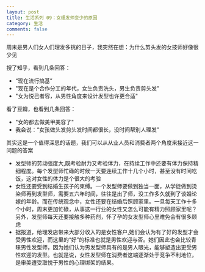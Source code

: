 ```yaml
---
layout: post
title: 生活系列 09：女理发师变少的原因
category: 生活
comments: false
---
```

 
周末是男人们女人们理发多挑的日子，我突然在想：为什么剪头发的女技师好像很少见

搜了知乎，看到几条回答：

* “现在流行搞基” 
* "现在是个合作分工的年代，女生负责洗头，男生负责剪头发"
* "女为悦己者容，从男性角度来设计发型也许更合适"

看了豆瓣，也看到几条回答：

* "女的都去做美甲美容了"
* 我会说：“女孩做头发剪头发时间都很长，没时间帮别人理发”

其实这是一个值得深思的话题，我们可以从从业人员和消费者两个角度来接近这一问题的答案

* 发型师的劳动强度大,既考验耐力又考验体力，在持续工作中还要有体力保持精细程度。每个发型师忙碌的时候一天要连续工作十几个小时，甚至没有时间吃饭，这对女性的体力是个很大的考验
* 女性还要受到结婚生孩子的束缚。一个发型师要做到独当一面，从学徒做到烫染师再到发型师，需要五六年时间，往往是出了师，没工作多久就到了谈婚论嫁的年龄。而在传统观念中，女性还要在结婚后照顾家里。一旦每天工作十多个小时，周末更加忙碌，从事这一行业的女性又怎么可能有精力照顾家里呢？另外，发型师每天还要接触多种药剂，怀了孕的女发型师心里难免会有很多顾虑
* 据报道，给理发店带来大部分收入的是女性客户,她们会认为有了好的发型才会受男性欢迎，而这里的“好”的标准也就是男性欢迎与否。她们因此也会比较青睐男性发型师，因为她们认为男发型师具有的是男人眼光，能够塑造出更受男性欢迎的发型。也就是说，女性发型师在消费者这端逐渐处于竞争不利地位，是审美遭受取悦于男性的心理绑架的结果。


      
      
